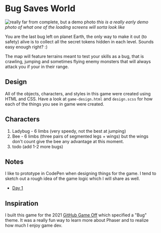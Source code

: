 # Bug Saves World
![really far from complete, but a demo photo](https://user-images.githubusercontent.com/48612525/141258976-5b37794c-97fe-464c-b173-987e612afa7f.png)
_this is a really early demo photo of what one of the loading screens will sorta look like_

You are the last bug left on planet Earth, the only way to make it out (to safety) alive is to collect all the secret tokens hidden in each level. Sounds easy enough right? :)

The map will feature terrains meant to test your skills as a bug, that is crawling, jumping and sometimes flying enemy monsters that will always attack you if your in their range.

## Design
All of the objects, characters, and styles in this game were created using HTML and CSS. Have a look at `game-design.html` and `design.scss` for how each of the things you see in game were created.

## Characters
1. Ladybug - 6 limbs (very speedy, not the best at jumping)
2. Bee - 6 limbs (three pairs of segmented legs + wings) but the wings don't count give the bee any advantage at this moment.
3. todo (add 1-2 more bugs)

## Notes
I like to prototype in CodePen when designing things for the game. I tend to sketch out a rough idea of the game logic which I will share as well.

- [Day 1](https://codepen.io/tannerdolby/pen/vYJaZOQ)

## Inspiration
I built this game for the 2021 [GitHub Game Off](https://github.blog/2021-10-15-save-the-date-for-github-game-off-2021/) which specified a "Bug" theme. It was a really fun way to learn more about Phaser and to realize how much I enjoy game dev.